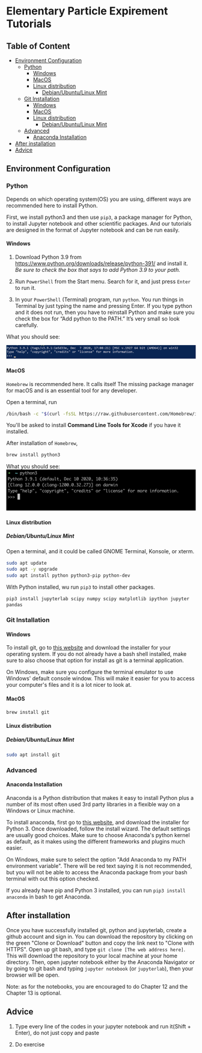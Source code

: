 # Elementary Particle Expirement Tutorials  
## Table of Content

- [Environment Configuration](#environment-configuration)
  * [Python](#python)
    + [Windows](#windows)
    + [MacOS](#macos)
    + [Linux distribution](#linux-distribution)
      - [Debian/Ubuntu/Linux Mint](#debian-ubuntu-linux-mint)
  * [Git Installation](#git-installation)
    + [Windows](#windows-1)
    + [MacOS](#macos-1)
    + [Linux distribution](#linux-distribution-1)
      - [Debian/Ubuntu/Linux Mint](#debian-ubuntu-linux-mint-1)
  * [Advanced](#advanced)
    + [Anaconda Installation](#anaconda-installation)
- [After installation](#after-installation)
- [Advice](#Advice)

## Environment Configuration

### Python
Depends on which operating system(OS) you are using, different ways are recommended here to install Python. 

First, we install python3 and then use `pip3`, a package manager for Python, to install Jupyter notebook and other scientific packages. And our tutorials are designed in the format of Jupyter notebook and can be run easily.  


#### Windows

1. Download Python 3.9 from https://www.python.org/downloads/release/python-391/ and install it. *Be sure to check the box that says to add Python 3.9 to your path.* 

2. Run `PowerShell` from the Start menu. Search for it, and just press `Enter` to run it.

3. In your `PowerShell` (Terminal) program, run `python`. You run things in Terminal by just typing the name and pressing Enter. If you type python and it does not run, then you have to reinstall Python and make sure you check the box for “Add python to the PATH.” It’s very small so look carefully.

What you should see: 

![windows-py](./img/windows-py.png)




#### MacOS

`Homebrew` is recommended here. It calls itself The missing package manager for macOS and is an essential tool for any developer. 

Open a terminal, run
``` bash
/bin/bash -c "$(curl -fsSL https://raw.githubusercontent.com/Homebrew/install/master/install.sh)"
```

You'll be asked to install **Command Line Tools for Xcode** if you have it installed. 

After installation of `Homebrew`, 
``` bash
brew install python3
```

What you should see: 
![macos-py](./img/macos-py.png)

#### Linux distribution 

##### Debian/Ubuntu/Linux Mint

Open a terminal, and it could be called GNOME Terminal, Konsole, or xterm.

``` bash
sudo apt update 
sudo apt -y upgrade
sudo apt install python python3-pip python-dev 
```


With Python installed, wu run `pip3` to install other packages. 

``` 
pip3 install jupyterlab scipy numpy scipy matplotlib ipython jupyter pandas
```

### Git Installation

#### Windows
To install git, go to [this website](https://git-scm.com/downloads) and download the installer for your operating system. If you do not already have a bash shell installed, make sure to also choose that option for install as git is a terminal application.

On Windows, make sure you configure the terminal emulator to use Windows' default console window. This will make it easier for you to access your computer's files and it is a lot nicer to look at.

#### MacOS

``` bash
brew install git
```

#### Linux distribution 

##### Debian/Ubuntu/Linux Mint

``` bash
sudo apt install git
```

### Advanced 

#### Anaconda Installation 
Anaconda is a Python distribution that makes it easy to install Python plus a number of its most often used 3rd party libraries in a flexible way on a Windows or Linux machine.

To install anaconda, first go to [this website](https://www.anaconda.com/distribution/), and download the installer for Python 3. Once downloaded, follow the install wizard. The default settings are usually good choices. Make sure to choose Anaconda's python kernel as default, as it makes using the different frameworks and plugins much easier.  

On Windows, make sure to select the option "Add Anaconda to my PATH environment variable". There will be red text saying it is not recommended, but you will not be able to access the Anaconda package from your bash terminal with out this option checked.  

If you already have pip and Python 3 installed, you can run ```pip3 install anaconda``` in bash to get Anaconda.  


## After installation
Once you have successfully installed git, python and jupyterlab, create a github account and sign in. You can download the repository by clicking on the green "Clone or Download" button and copy the link next to "Clone with HTTPS". Open up git bash, and type ```git clone [The web address here]```. This will download the repository to your local machine at your home directory. Then, open jupyter notebook either by the Anaconda Navigator or by going to git bash and typing ```jupyter notebook``` (or ```jupyterlab```), then your browser will be open.


Note: as for the notebooks, you are encouraged to do Chapter 12 and the Chapter 13 is optional.

## Advice 

1. Type every line of the codes in your jupyter notebook and run it(Shift + Enter), do not just copy and paste

2. Do exercise 
